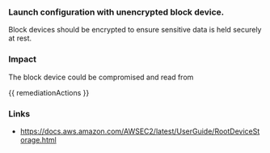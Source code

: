 
### Launch configuration with unencrypted block device.

Block devices should be encrypted to ensure sensitive data is held securely at rest.

### Impact
The block device could be compromised and read from

<!-- DO NOT CHANGE -->
{{ remediationActions }}

### Links
- https://docs.aws.amazon.com/AWSEC2/latest/UserGuide/RootDeviceStorage.html
        